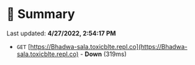 # 📖 Summary
Last updated: **4/27/2022, 2:54:17 PM**

- `GET` [https://Bhadwa-sala.toxicblte.repl.co](https://Bhadwa-sala.toxicblte.repl.co) - **Down** (319ms)
